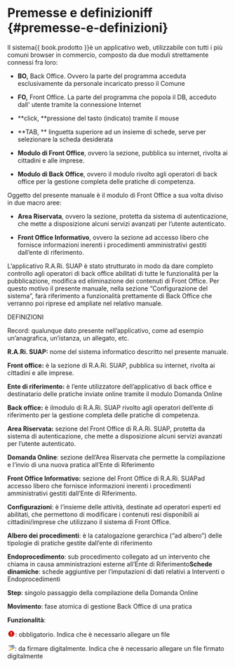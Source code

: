 # Premesse e definizioniff {#premesse-e-definizioni}

Il sistema{{ book.prodotto }}è un applicativo web, utilizzabile con tutti i più comuni browser in commercio, composto da due moduli strettamente connessi fra loro:  

* **BO,** Back Office. Ovvero la parte del programma acceduta esclusivamente da personale incaricato presso il Comune
* **FO,** Front Office. La parte del programma che popola il DB, acceduto dall' utente tramite la connessione Internet 
* **click, **pressione del tasto \(indicato\) tramite il mouse
* **TAB, **   linguetta superiore ad un insieme di schede, serve per selezionare la scheda desiderata

* **Modulo di Front Office**, ovvero la sezione, pubblica su internet, rivolta ai cittadini e alle imprese.

* **Modulo di Back Office**, ovvero il modulo rivolto agli operatori di back office per la gestione completa delle pratiche di competenza.


Oggetto del presente manuale è il modulo di Front Office a sua volta diviso in due macro aree:

* **Area Riservata**, ovvero la sezione, protetta da sistema di autenticazione, che mette a disposizione alcuni servizi avanzati per l’utente autenticato.

* **Front Office Informativo**, ovvero la sezione ad accesso libero che fornisce informazioni inerenti i procedimenti amministrativi gestiti dall’ente di riferimento.


L’applicativo R.A.Ri. SUAP è stato strutturato in modo da dare completo controllo agli operatori di back office abilitati di tutte le funzionalità per la pubblicazione, modifica ed eliminazione dei contenuti di Front Office. Per questo motivo il presente manuale, nella sezione “Configurazione del sistema”, farà riferimento a funzionalità prettamente di Back Office che verranno poi riprese ed ampliate nel relativo manuale.

DEFINIZIONI

Record: qualunque dato presente nell’applicativo, come ad esempio un’anagrafica, un’istanza, un allegato, etc.

**R.A.Ri. SUAP:** nome del sistema informatico descritto nel presente manuale.

**Front office:** è la sezione di R.A.Ri. SUAP, pubblica su internet, rivolta ai cittadini e alle imprese.

**Ente di riferimento:** è l’ente utilizzatore dell’applicativo di back office e destinatario delle pratiche inviate online tramite il modulo Domanda Online

**Back office:** è ilmodulo di R.A.Ri. SUAP rivolto agli operatori dell’ente di riferimento per la gestione completa delle pratiche di competenza.

**Area Riservata:** sezione del Front Office di R.A.Ri. SUAP, protetta da sistema di autenticazione, che mette a disposizione alcuni servizi avanzati per l’utente autenticato.

**Domanda Online**: sezione dell’Area Riservata che permette la compilazione e l’invio di una nuova pratica all’Ente di Riferimento

**Front Office Informativo:** sezione del Front Office di R.A.Ri. SUAPad accesso libero che fornisce informazioni inerenti i procedimenti amministrativi gestiti dall’Ente di Riferimento.

**Configurazioni**: è l’insieme delle attività, destinate ad operatori esperti ed abilitati, che permettono di modificare i contenuti resi disponibili ai cittadini\/imprese che utilizzano il sistema di Front Office.

**Albero dei procedimenti**: è la catalogazione gerarchica \(“ad albero”\) delle tipologie di pratiche gestite dall’ente di riferimento

**Endoprocedimento**: sub procedimento collegato ad un intervento che chiama in causa amministrazioni esterne all’Ente di Riferimento**Schede dinamiche**: schede aggiuntive per l’imputazioni di dati relativi a Interventi o Endoprocedimenti

**Step**: singolo passaggio della compilazione della Domanda Online

**Movimento**: fase atomica di gestione Back Office di una pratica

**Funzionalità**:

![](assets/immagine1.png): obbligatorio. Indica che è necessario allegare un file

![](assets/immagine2.png): da firmare digitalmente. Indica che è necessario allegare un file firmato digitalmente

